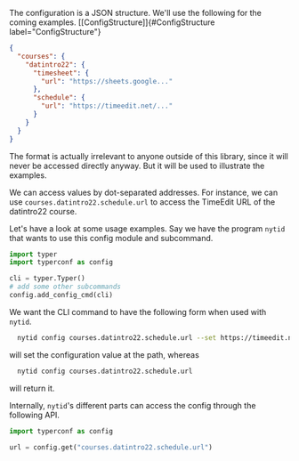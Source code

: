 The configuration is a JSON structure. We'll use the following for the
coming examples. [\[ConfigStructure\]]{#ConfigStructure
label="ConfigStructure"}

```JSON
{
  "courses": {
    "datintro22": {
      "timesheet": {
        "url": "https://sheets.google..."
      },
      "schedule": {
        "url": "https://timeedit.net/..."
      }
    }
  }
}
```

The format is actually irrelevant to anyone outside of this library,
since it will never be accessed directly anyway. But it will be used to
illustrate the examples.

We can access values by dot-separated addresses. For instance, we can
use `courses.datintro22.schedule.url` to access the TimeEdit URL of the
datintro22 course.

Let's have a look at some usage examples. Say we have the program
`nytid` that wants to use this config module and subcommand.

```python
import typer
import typerconf as config

cli = typer.Typer()
# add some other subcommands
config.add_config_cmd(cli)
```

We want the CLI command to have the following form when used with
`nytid`.

```bash
  nytid config courses.datintro22.schedule.url --set https://timeedit.net/...
```

will set the configuration value at the path, whereas

```bash
  nytid config courses.datintro22.schedule.url
```

will return it.

Internally, `nytid`'s different parts can access the config through the
following API.

```python
import typerconf as config

url = config.get("courses.datintro22.schedule.url")
```
